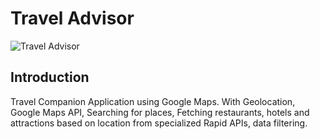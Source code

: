 # Travel Advisor

![Travel Advisor](https://i.ibb.co/qph2cZn/image.pngg)

## Introduction
Travel Companion Application using Google Maps. With Geolocation, Google Maps API, Searching for places, Fetching restaurants, hotels and attractions based on location from specialized Rapid APIs, data filtering.


